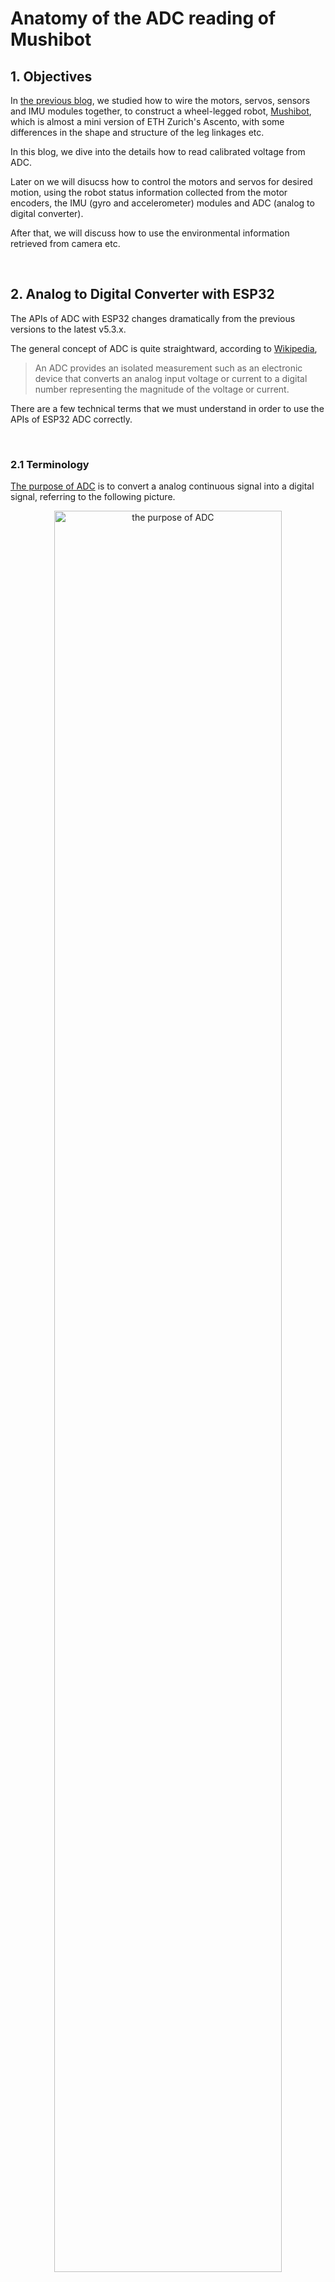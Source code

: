 # Anatomy of the ADC reading of Mushibot

## 1. Objectives

In [the previous blog](./S06E04_anatomy_wheel_legged_mushibot.md), we studied how to wire the motors, servos, sensors and IMU modules together, 
to construct a wheel-legged robot, [Mushibot](https://github.com/MuShibo/Micro-Wheeled_leg-Robot), 
which is almost a mini version of ETH Zurich's Ascento, 
with some differences in the shape and structure of the leg linkages etc.

In this blog, we dive into the details how to read calibrated voltage from ADC. 

Later on we will disucss how to control the motors and servos for desired motion, using the robot status information collected from 
the motor encoders, the IMU (gyro and accelerometer) modules and ADC (analog to digital converter). 

After that, we will discuss how to use the environmental information retrieved from camera etc. 

&nbsp;
## 2. Analog to Digital Converter with ESP32 

The APIs of ADC with ESP32 changes dramatically from the previous versions to the latest v5.3.x. 

The general concept of ADC is quite straightward, 
according to [Wikipedia](https://en.wikipedia.org/wiki/Analog-to-digital_converter),

> An ADC provides an isolated measurement such as an electronic device that converts an analog input voltage or current
> to a digital number representing the magnitude of the voltage or current.

There are a few technical terms that we must understand in order to use the APIs of ESP32 ADC correctly.

&nbsp;
### 2.1 Terminology

[The purpose of ADC](https://www.arrow.com/en/research-and-events/articles/engineering-resource-basics-of-analog-to-digital-converters) 
is to convert a analog continuous signal into a digital signal, referring to the following picture. 

   <p align="center">
     <img alt="the purpose of ADC" src="./S06E05_src/images/purpose_of_adc.png" width="85%">
   </p>

#### 1. [Sampling rate/Frequency](https://www.arrow.com/en/research-and-events/articles/engineering-resource-basics-of-analog-to-digital-converters)

The sampling rate or frequency of an ADC is explained in the following picture. 
The higher rate, the better accuracy. 

   <p align="center">
     <img alt="the sampling rate / frequency of ADC" src="./S06E05_src/images/sampling_rate_adc.png" width="60%">
   </p>

#### 2. [Resolution/Bitwidth](https://www.arrow.com/en/research-and-events/articles/engineering-resource-basics-of-analog-to-digital-converters)

The resolution of an ADC depends on the number of logic gates inside the ADC chip. 
The more logic gates, the higher resolution, the better accuracy. 

The resolution of an ADC is usually represented by *bitwidth*. 

Resolution of [ESP32 ADC](https://docs.espressif.com/projects/esp-idf/en/release-v4.4/esp32/api-reference/peripherals/adc.html#adc-conversion) raw results is 12-bit.

   <p align="center">
     <img alt="the resolution / bitwidth of ADC" src="./S06E05_src/images/resolution_adc.png" width="60%">
   </p>

#### 3. [Vref vs Step size](https://eevibes.com/computing/discuss-the-characteristics-of-adc-in-detail/)

`Vref` stands for reference voltage. It is one of the input voltages. 

`Step size` is determined by reference voltage and resolution. In an 8-bit ADC, step size is Vref/256 because 2 to the power of 8 give us 256 steps. The larger reference voltage we give as input, we get larger value of step size.

#### 4. [Attenuation](https://docs.espressif.com/projects/esp-idf/en/release-v4.4/esp32/api-reference/peripherals/adc.html#adc-attenuation)

`Vref` is the reference voltage used internally by ESP32 ADCs for measuring the input voltage. 

The ESP32 ADCs can measure analog voltages from `0` V to `Vref`. Among different chips, the `Vref` varies, the median is 1.1 V. 

In order to convert voltages larger than `Vref`, input voltages can be attenuated before being input to the ADCs. 

There are 4 available attenuation options, the higher the attenuation is, the higher the measurable input voltage could be.

- `ADC_ATTEN_DB_0`: 100 mV ~ 950 mV
- `ADC_ATTEN_DB_2_5`: 100 mV ~ 1250 mV
- `ADC_ATTEN_DB_6`: 150 mV ~ 1750 mV
- `ADC_ATTEN_DB_12`: 150 mV ~ 2450 mV

#### 5. [Conversion](https://docs.espressif.com/projects/esp-idf/en/release-v4.4/esp32/api-reference/peripherals/adc.html#adc-conversion)

An ADC conversion is to convert the input analog voltage to a digital value. The ADC conversion results provided by the ADC driver APIs are raw data. 

~~~
adc1_get_raw()
adc2_get_raw()
~~~

Resolution of ESP32 ADC raw results under Single Read mode is 12-bit.

To calculate the voltage based on the ADC raw results, this formula can be used,

~~~
Vout = Dout * Vmax / Dmax 
~~~

- Dout: ADC raw digital reading result, i.e. the result of `adc1_get_raw()`.
- Vmax: Maximum measurable input analog voltage, i.e. `Vref`. 
- Dmax: Since the resolution of ESP32 ADC is 12-bit, 2^12 = 4096, the maximum of the output ADC raw digital reading result, Dmax = 4095.

#### 6. [Channel, ADC1 & ADC2](https://docs.espressif.com/projects/esp-idf/en/release-v4.4/esp32/api-reference/peripherals/adc.html#adc-channels)

The ESP32 integrates 2 SAR (Successive Approximation Register) ADCs, supporting a total of 18 measurement channels (analog enabled pins).

- `ADC1`, 8 channels: GPIO32 - GPIO39
  
- `ADC2`, 10 channels: GPIO0, GPIO2, GPIO4, GPIO12 - GPIO15, GOIO25 - GPIO27

The `ADC2` is mainly used by wifi, hence in most cases, we only use `ADC1`. 


#### 7. [One-shot vs Continuous ADC](https://docs.espressif.com/projects/esp-idf/en/v5.3.1/esp32/api-reference/peripherals/adc_oneshot.html#introduction)

ADC can be used in two scenarios, 

- Generate one-shot ADC conversion result

- Generate continuous ADC conversion results

Both of the ADC units support one-shot mode, which is suitable for low-frequency sampling operations.

#### 8. [Parallel vs Serial ADC](https://eevibes.com/computing/discuss-the-characteristics-of-adc-in-detail)

There are two types of ADC i.e. parallel and serial ADC. 

Parallel ADC gives output in chunks. They have 8 pins for output, D0-D7 gives output between ADC and the CPU in an 8 bit ADC. 

It is a faster way of getting digital values from analog signal. But it takes too much place on a circuit board. 

When circuit space is crucial, we use serial ADC. 

Serial ADC is a bit slower in giving output than parallel ADC, because it gives one bit at a time as output, 
hence we have only one pin for output. 

Due to this, serial ADCs are widely used in circuits. 


#### 9. [Calibration scheme](https://docs.espressif.com/projects/esp-idf/en/release-v4.4/esp32/api-reference/peripherals/adc.html#adc-calibration)

Even though the design value of the ADC reference voltage is 1100 mV, 
the true reference voltage can range from 1000 mV to 1200 mV amongst different ESP32 chips.

Calibration is to align the input voltage with the ADC reading, regardless the various true reference voltages of different ESP32 chips.

To align the input voltage with the ADC reading, we can use line-fitting or curve-fitting [calibration scheme](https://docs.espressif.com/projects/esp-idf/en/v5.3.1/esp32/api-reference/peripherals/adc_calibration.html#adc-calibration-line-fitting-scheme). 

The line or the curve of the input voltage with respect to the ADC reading, is called `characteristic curve`.

The following picture displays two ESP32 chips with different real reference voltages. 
With different reference voltages, the alignments of the input voltage with the ADC reading are different. 

The picture displays the two line-fittings with respect to the two different reference voltages. 

   <p align="center">
     <img alt="the alignments of the input voltage with the ADC reading, with linear fitting scheme" src="./S06E05_src/images/calibration_adc.jpg" width="60%">
   </p>


#### 10. [Calibration values](https://docs.espressif.com/projects/esp-idf/en/release-v4.4/esp32/api-reference/peripherals/adc.html#calibration-values)

Calibration values are used to generate the `characteristic curves` that account for the variation of ADC reference voltage of a particular ESP32 chip. 

For line-fitting scheme, its calibration values are used to generate the parameters `a` and `b` in the linear formular, `y = a * x + b`. 

There are currently 3 sources of calibration values on ESP32,

- Two Point values:

   They represent each of the ADCs’ readings at 150 mV and 850 mV. To obtain more accurate calibration results, these values should be measured by user and burned into eFuse `BLOCK3`.

- eFuse Vref:

  This value represents the true ADC reference voltage. It is measured and burned into eFuse `BLOCK0` during factory calibration.

- Default Vref:

  This value is an estimate of the ADC reference voltage, provided by the user as a parameter during characterization. If `Two Point` or `Vref` values are unavailable, `Default Vref` will be used.

#### 11. [eFuse for calibration values](https://docs.espressif.com/projects/esp-idf/en/v5.3.1/esp32/api-reference/peripherals/adc_calibration.html#adc-calibration-line-fitting-scheme)

In ESP32 chips, `eFuse` is a memory component to store important data safely, and perhaps permanently. 

One can use `adc_cali_scheme_line_fitting_check_efuse()` to check the eFuse bits. 

Normally, the line-fitting scheme eFuse value is `ADC_CALI_LINE_FITTING_EFUSE_VAL_EFUSE_TP` or `ADC_CALI_LINE_FITTING_EFUSE_VAL_EFUSE_VREF`. 
This means the Line Fitting scheme uses calibration parameters burned in the eFuse to do the calibration.

#### 12. [Characteristics](https://eevibes.com/computing/discuss-the-characteristics-of-adc-in-detail)

As mentioned above, `characteristic curve` refers to the line or the curve of calibration scheme, for the alignment of the input voltage with the ADC reading. 

However, `characteristics of an ADC` is a general term containing the following contents, 

- Resolution, 
- Conversion time, 
- Vref, 
- Digital data output, `Dout = Vin / Step_size`,
- Parallel versus serial ADC, 
- Analog input channels, 
- Start-conversion and end-of-conversion signals. 



&nbsp;
### 2.2 Workflow

[`oneshot_read_main.c`](https://github.com/espressif/esp-idf/blob/v5.3.2/examples/peripherals/adc/oneshot_read/main/oneshot_read_main.c)
is a sample code for the usage of ESP32's ADC APIs for version 5.3.x. 

Essentially, the workflow to get calibrated voltage from ESP32's ADC consists of the following steps, 

1. Initialize an instance of the ADC1's handler, with configuration setting.
   
2. Initialize an instance of a ADC1's channel, with configuration setting.

   In case you need to access multiple ADC channels, you can initialize multiple channel instances, one instance for one channel.

3. Initialize an instance of a ADC1's calibration for one channel, with configuration setting.

   In case you have multiple channels, you can initialize multiple calibration instances, one calibration instance for one channel. 

4. Read the raw data from ADC1, using the ADC1's handler and the channel instance.

5. Do the calibration of the raw data, using the ADC1's calibration instance.

6. Delete the ADC1's handler instance and its calibration instances.

In case you need to access the channels and calibrations of ADC2, repeat the above 6 steps for ADC2.

&nbsp;
#### 1. Mushibot class 

In our scenario, we only use ADC1, and reserve ADC2 for wifi. 

We reconstructed Mushibot's original source code, to make it more readable and easier to maintain. 

We define a [`Mushibot` class](./S06E05_src/src/Mushibot20250103/wl_pro_robot_platformio2/src/mushibot.h), that contains multiple components including ADC. 

~~~
#include <esp_log.h>
#include <esp_adc/adc_cali.h>
#include <esp_adc/adc_cali_scheme.h>
#include <esp_adc/adc_oneshot.h>

class Mushibot
{
public:
    Mushibot();
    ~Mushibot();
    void setup_mushibot();
    void loop_mushibot();

    int get_voltage(); 
    void bat_check();
    ...

private:  
    // ADC
    // We don't explicitly select the input pin 35 for the ADC,
    // but rather using the channel, GPIO35 == Channel 7.
    // int BAT_PIN = 35;

    adc_oneshot_unit_handle_t adc1_handle;
    adc_cali_handle_t adc1_cali_handle;
    bool is_calibrated = false;

    void setup_adc();
};
~~~

Notice that, we don't directly read from ADC1's pin, that is GPIO35. 
Instead, we read the ADC1 raw data from channel 7, which is identical to GPIO35, 
and aligned with the official usages of ESP32 ADC's APIs. 

Referring to [the pinout of ESP32 chip](https://github.com/MuShibo/Micro-Wheeled_leg-Robot/blob/master/2.Hardware/1.ControllerPCB/Schematic.pdf) 
in the Mushibot controller board, ADC1 gets its Vin from channel 7, which is identical to GPIO35.

   <p align="center">
     <img alt="Channel 7 is identical to GPIO35 in Mushibot's controller board" src="./S06E05_src/images/ESP32_chip_pinout.png" width="80%">
   </p>


&nbsp;
#### 2. ADC setup

Following is our source code of [`setup_adc()`](./S06E05_src/src/Mushibot20250103/wl_pro_robot_platformio2/src/mushibot.cpp#L60), 

~~~
void Mushibot::setup_adc() {
    esp_err_t ret = ESP_FAIL;

    // ADC1 handle
    adc_oneshot_unit_init_cfg_t adc1_handle_init_config = {
        .unit_id = ADC_UNIT_1,
        .ulp_mode = ADC_ULP_MODE_DISABLE,
    };
    ESP_ERROR_CHECK(adc_oneshot_new_unit(
        &adc1_handle_init_config, 
        &adc1_handle
    ));

    // ADC1 channel
    adc_oneshot_chan_cfg_t adc1_handle_channel_config = {
        .atten = ADC_ATTEN_DB_12,
        .bitwidth = ADC_BITWIDTH_DEFAULT,
    };
    ESP_ERROR_CHECK(adc_oneshot_config_channel(
        adc1_handle, 
        ADC_CHANNEL_7, 
        &adc1_handle_channel_config
    ));

    // ADC1 calibration 
    if (!is_calibrated) {
        Serial.printf("\n[INFO] Calibration scheme is Line-fitting. \n");
        adc_cali_line_fitting_config_t adc1_cali_config = {
            .unit_id = ADC_UNIT_1,
            .atten = ADC_ATTEN_DB_12,
            .bitwidth = ADC_BITWIDTH_DEFAULT,
        };

        ret = adc_cali_create_scheme_line_fitting(
            &adc1_cali_config, 
            &adc1_cali_handle
        );
        if (ret == ESP_OK) {
            is_calibrated = true;
            Serial.printf("[INFO] Calibration succeed.\n");
        }
        else if (ret == ESP_ERR_NOT_SUPPORTED || !is_calibrated) {
            Serial.printf("[WARN] eFuse not burned, skip software calibration.\n");
        }
        else {
            Serial.printf("[WARN] Invalid arguements or no memory.\n");
        }
    }

    // https://docs.espressif.com/projects/esp-idf/en/stable/esp32/api-reference/peripherals/adc_calibration.html
    adc_cali_line_fitting_efuse_val_t efuse_tp = ADC_CALI_LINE_FITTING_EFUSE_VAL_EFUSE_TP; 
    adc_cali_line_fitting_efuse_val_t efuse_vref = ADC_CALI_LINE_FITTING_EFUSE_VAL_EFUSE_VREF; 

    // Check TP is burned into eFuse, not quite useful, feel safe to delete.
    if (adc_cali_scheme_line_fitting_check_efuse(&efuse_tp) == ESP_OK) {
        Serial.printf("\n[INFO] eFuse Two Point: Supported. \n");
    } else {
        Serial.printf("\n[INFO] eFuse Two Point: NOT supported. \n");
    }

    // Check Vref is burned into eFuse
    if (adc_cali_scheme_line_fitting_check_efuse(&efuse_vref) == ESP_OK) {
        Serial.printf("[INFO] eFuse Vref: Supported. \n");
    } else {
        Serial.printf("[INFO] eFuse Vref: NOT supported. \n");
    }
}
~~~

- In the above source code, when we set the configuration of the ADC1's handle, its channels and the calibration,
  we use the default parameters, including
  `ADC_UNIT_1`, `ADC_ULP_MODE_DISABLE`, `ADC_ATTEN_DB_12`, `ADC_BITWIDTH_DEFAULT`, `ADC_CHANNEL_7` etc.

- We use line-fitting scheme for calibration, rather than curve-fitting scheme for simplicity.

- In fact, it is not necessary to check the eFuse for `ADC_CALI_LINE_FITTING_EFUSE_VAL_EFUSE_TP` for two-points
  and `ADC_CALI_LINE_FITTING_EFUSE_VAL_EFUSE_VREF` for vRef,

  But it doesn't hurt either. We do the eFuse check in the setup procedure for debugging purpose.


&nbsp;
#### 3. ADC reading

Following is our source code [`get_voltage()` and `bat_check()`](./S06E05_src/src/Mushibot20250103/wl_pro_robot_platformio2/src/mushibot.cpp#L129) 
to read the calibrated voltage from ADC1 and calculate the battery level. 

~~~
int Mushibot::get_voltage() {
    int adc_raw;
    int adc_voltage;
  
    // Read raw data from ADC
    ESP_ERROR_CHECK(adc_oneshot_read(
        adc1_handle,
        ADC_CHANNEL_7, 
        &adc_raw
    ));
    Serial.printf("\n[INFO] ADC%d channel[%d] raw data: %d. \n",
        ADC_UNIT_1 + 1, ADC_CHANNEL_7, adc_raw);

    // Read calibrated data from ADC
    ESP_ERROR_CHECK(adc_cali_raw_to_voltage(
        adc1_cali_handle, 
        adc_raw,
        &adc_voltage
    ));
    Serial.printf("[INFO] ADC%d channel[%d] calibrated voltage: %d mV. \n",
        ADC_UNIT_1 + 1, ADC_CHANNEL_7, adc_voltage);
    
    return adc_voltage;
}


void Mushibot::bat_check() {
    uint32_t sum = 0;
    int calibrated_voltage; 
    float battery;

    if (bat_check_num > 1000) {
        // sum = analogRead(BAT_PIN);
        // ESP_ERROR_CHECK(adc_cali_raw_to_voltage(adc1_cali_handle, sum, &calibrated_voltage));
        calibrated_voltage = get_voltage();
        battery = (float) calibrated_voltage;
        battery = (battery * 3.97) / 1000.0;
        Serial.printf("[INFO] Battery is %.2f. \n", battery);
        
        //电量显示
        if (battery > 7.8)
            digitalWrite(LED_BAT, HIGH);
        else
            digitalWrite(LED_BAT, LOW);

        bat_check_num = 0;
    } else
        bat_check_num++;  
}
~~~

Notice that the battery check `bat_check()` calls `get_voltage()` to get the calibrated voltage from pin GPIO35, 
which is equivalent to channel 7. 

The battery level is equal to `(calibrated_voltage * 3.97) / 1000.0`. This is copied from Mushibot's original source code. 


&nbsp;
## 3. Demo

As mentioned above, we reconstructed Mushibot's original source code, to make it more readable and easier to maintain. 

[Our source code](./S06E05_src/src/README.md) is stored in this repo. 

Click the following image to view the video of Mushibot's jumping. 

   [![Mushibot jumps](https://img.youtube.com/vi/knGd_0lGek0/hqdefault.jpg)](https://www.youtube.com/shorts/knGd_0lGek0)





